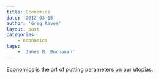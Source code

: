 ```yaml
---
title: Economics
date: '2012-03-15'
author: 'Greg Raven'
layout: post
categories:
    - economics
tags:
    - 'James M. Buchanan'
---
```


Economics is the art of putting parameters on our utopias.